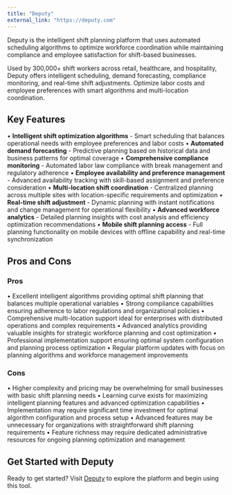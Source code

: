 ```yaml
---
title: "Deputy"
external_link: "https://deputy.com"
---
```

Deputy is the intelligent shift planning platform that uses automated scheduling algorithms to optimize workforce coordination while maintaining compliance and employee satisfaction for shift-based businesses.

Used by 300,000+ shift workers across retail, healthcare, and hospitality, Deputy offers intelligent scheduling, demand forecasting, compliance monitoring, and real-time shift adjustments. Optimize labor costs and employee preferences with smart algorithms and multi-location coordination.

## Key Features

• **Intelligent shift optimization algorithms** - Smart scheduling that balances operational needs with employee preferences and labor costs
• **Automated demand forecasting** - Predictive planning based on historical data and business patterns for optimal coverage
• **Comprehensive compliance monitoring** - Automated labor law compliance with break management and regulatory adherence
• **Employee availability and preference management** - Advanced availability tracking with skill-based assignment and preference consideration
• **Multi-location shift coordination** - Centralized planning across multiple sites with location-specific requirements and optimization
• **Real-time shift adjustment** - Dynamic planning with instant notifications and change management for operational flexibility
• **Advanced workforce analytics** - Detailed planning insights with cost analysis and efficiency optimization recommendations
• **Mobile shift planning access** - Full planning functionality on mobile devices with offline capability and real-time synchronization

## Pros and Cons

### Pros
• Excellent intelligent algorithms providing optimal shift planning that balances multiple operational variables
• Strong compliance capabilities ensuring adherence to labor regulations and organizational policies
• Comprehensive multi-location support ideal for enterprises with distributed operations and complex requirements
• Advanced analytics providing valuable insights for strategic workforce planning and cost optimization
• Professional implementation support ensuring optimal system configuration and planning process optimization
• Regular platform updates with focus on planning algorithms and workforce management improvements

### Cons
• Higher complexity and pricing may be overwhelming for small businesses with basic shift planning needs
• Learning curve exists for maximizing intelligent planning features and advanced optimization capabilities
• Implementation may require significant time investment for optimal algorithm configuration and process setup
• Advanced features may be unnecessary for organizations with straightforward shift planning requirements
• Feature richness may require dedicated administrative resources for ongoing planning optimization and management

## Get Started with Deputy

Ready to get started? Visit [Deputy](https://deputy.com) to explore the platform and begin using this tool.